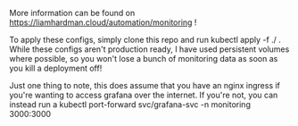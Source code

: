 More information can be found on https://liamhardman.cloud/automation/monitoring ! 

To apply these configs, simply clone this repo and run kubectl apply -f ./ .
While these configs aren't production ready, I have used persistent volumes where possible, so you won't lose a bunch of monitoring data as soon as you kill a deployment off!

Just one thing to note, this does assume that you have an nginx ingress if you're wanting to access grafana over the internet. If you're not, you can instead run a kubectl port-forward svc/grafana-svc -n monitoring 3000:3000
